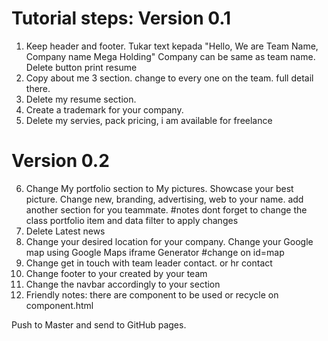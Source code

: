 # Tutorial steps: Version 0.1

1. Keep header and footer. Tukar text kepada "Hello, We are Team Name, Company name Mega Holding" Company can be same as team name. Delete button print resume
2. Copy about me 3 section. change to every one on the team. full detail there.
3. Delete my resume section.
4. Create a trademark for your company.
5. Delete my servies, pack pricing, i am available for freelance

# Version 0.2

6. Change My portfolio section to My pictures. Showcase your best picture. Change new, branding, advertising, web to your name. add another section for you teammate. #notes dont forget to change the class portfolio item and data filter to apply changes 
7. Delete Latest news 
8. Change your desired location for your company. Change your Google map using Google Maps iframe Generator #change on id=map 
9. Change get in touch with team leader contact. or hr contact 
10. Change footer to your created by your team 
11. Change the navbar accordingly to your section 
12. Friendly notes: there are component to be used or recycle on component.html

Push to Master and send to GitHub pages.
